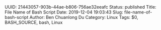 UUID: 21443057-903b-44ae-b806-756ae32eeafc
Status: published
Title: File Name of Bash Script
Date: 2019-12-04 19:03:43
Slug: file-name-of-bash-script
Author: Ben Chuanlong Du
Category: Linux
Tags: $0, BASH_SOURCE, bash, Linux
